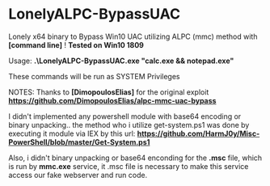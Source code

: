 # LonelyALPC-BypassUAC
Lonely x64 binary to Bypass Win10 UAC utilizing ALPC (mmc) method with **[command line]** !
**Tested on Win10 1809** 

Usage: **.\LonelyALPC-BypassUAC.exe "calc.exe && notepad.exe"** 

These commands will be run as SYSTEM Privileges

NOTES:
Thanks to **[DimopoulosElias]** for the original exploit
**https://github.com/DimopoulosElias/alpc-mmc-uac-bypass** 

I didn't implemented any powershell module with base64 encoding or binary unpacking.. the method who i utilize get-system.ps1 was done by executing it module via IEX by this url: **https://github.com/HarmJ0y/Misc-PowerShell/blob/master/Get-System.ps1** 

Also, i didn't binary unpacking or base64 enconding for the **.msc**  file, which is run by **mmc.exe**  service, it .msc file is necessary to make this service access our fake webserver and run code.
